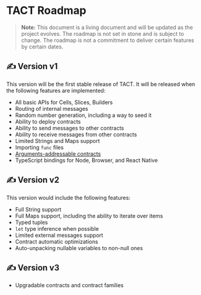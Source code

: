# TACT Roadmap

> **Note:**
> This document is a living document and will be updated as the project evolves.
> The roadmap is not set in stone and is subject to change.
> The roadmap is not a commitment to deliver certain features by certain dates.

## ✍️ Version v1

This version will be the first stable release of TACT. It will be released when the following features are implemented:

- All basic APIs for Cells, Slices, Builders
- Routing of internal messages
- Random number generation, including a way to seed it
- Ability to deploy contracts
- Ability to send messages to other contracts
- Ability to receive messages from other contracts
- Limited Strings and Maps support
- Importing `func` files
- [Arguments-addressable contracts](https://docs.tact-lang.org/evolution/OTP-005)
- TypeScript bindings for Node, Browser, and React Native

## ✍️ Version v2

This version would include the following features:

- Full String support
- Full Maps support, including the ability to iterate over items
- Typed tuples
- `let` type inference when possible
- Limited external messages support
- Contract automatic optimizations
- Auto-unpacking nullable variables to non-null ones

## ✍️ Version v3

- Upgradable contracts and contract families
